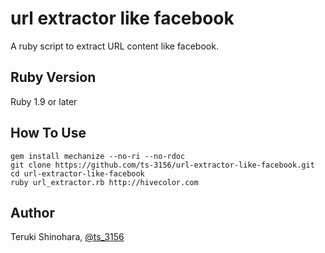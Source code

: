 # url extractor like facebook

A ruby script to extract URL content like facebook.

## Ruby Version

Ruby 1.9 or later

## How To Use

    gem install mechanize --no-ri --no-rdoc
    git clone https://github.com/ts-3156/url-extractor-like-facebook.git
    cd url-extractor-like-facebook
    ruby url_extractor.rb http://hivecolor.com

## Author

Teruki Shinohara, [@ts_3156](https://twitter.com/ts_3156)

